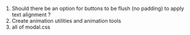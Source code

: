 <!-- TODO: -->
1. Should there be an option for buttons to be flush (no padding) to apply text alignment ?
2. Create animation utilities and animation tools
2. all of modal.css

